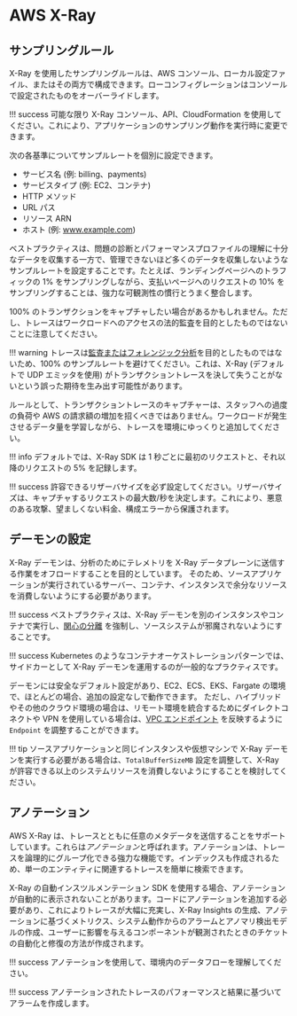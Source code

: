 # AWS X-Ray

## サンプリングルール

X-Ray を使用したサンプリングルールは、AWS コンソール、ローカル設定ファイル、またはその両方で構成できます。ローコンフィグレーションはコンソールで設定されたものをオーバーライドします。

!!! success
	可能な限り X-Ray コンソール、API、CloudFormation を使用してください。これにより、アプリケーションのサンプリング動作を実行時に変更できます。

次の各基準についてサンプルレートを個別に設定できます。

* サービス名 (例: billing、payments)
* サービスタイプ (例: EC2、コンテナ)  
* HTTP メソッド
* URL パス
* リソース ARN
* ホスト (例: www.example.com)

ベストプラクティスは、問題の診断とパフォーマンスプロファイルの理解に十分なデータを収集する一方で、管理できないほど多くのデータを収集しないようなサンプルレートを設定することです。たとえば、ランディングページへのトラフィックの 1% をサンプリングしながら、支払いページへのリクエストの 10% をサンプリングすることは、強力な可観測性の慣行とうまく整合します。

100% のトランザクションをキャプチャしたい場合があるかもしれません。ただし、トレースはワークロードへのアクセスの法的監査を目的としたものではないことに注意してください。 

!!! warning
	トレースは[監査またはフォレンジック分析](../../signals/traces/#trace-data-is-not-intended-for-forensics-and-auditing)を目的としたものではないため、100% のサンプルレートを避けてください。これは、X-Ray (デフォルトで UDP エミッタを使用) がトランザクショントレースを決して失うことがないという誤った期待を生み出す可能性があります。

ルールとして、トランザクショントレースのキャプチャーは、スタッフへの過度の負荷や AWS の請求額の増加を招くべきではありません。ワークロードが発生させるデータ量を学習しながら、トレースを環境にゆっくりと追加してください。

!!! info 
	デフォルトでは、X-Ray SDK は 1 秒ごとに最初のリクエストと、それ以降のリクエストの 5% を記録します。  

!!! success
	許容できるリザーバサイズを必ず設定してください。リザーバサイズは、キャプチャするリクエストの最大数/秒を決定します。これにより、悪意のある攻撃、望ましくない料金、構成エラーから保護されます。

## デーモンの設定

X-Ray デーモンは、分析のためにテレメトリを X-Ray データプレーンに送信する作業をオフロードすることを目的としています。
そのため、ソースアプリケーションが実行されているサーバー、コンテナ、インスタンスで余分なリソースを消費しないようにする必要があります。

!!! success
	ベストプラクティスは、X-Ray デーモンを別のインスタンスやコンテナで実行し、[関心の分離](../../faq/#what-is-the-separation-of-concerns) を強制し、ソースシステムが邪魔されないようにすることです。

!!! success
	Kubernetes のようなコンテナオーケストレーションパターンでは、サイドカーとして X-Ray デーモンを運用するのが一般的なプラクティスです。

デーモンには安全なデフォルト設定があり、EC2、ECS、EKS、Fargate の環境で、ほとんどの場合、追加の設定なしで動作できます。
ただし、ハイブリッドやその他のクラウド環境の場合は、リモート環境を統合するためにダイレクトコネクトや VPN を使用している場合は、[VPC エンドポイント](https://docs.aws.amazon.com/vpc/latest/privatelink/concepts.html) を反映するように `Endpoint` を調整することができます。

!!! tip
	ソースアプリケーションと同じインスタンスや仮想マシンで X-Ray デーモンを実行する必要がある場合は、`TotalBufferSizeMB` 設定を調整して、X-Ray が許容できる以上のシステムリソースを消費しないようにすることを検討してください。

## アノテーション

AWS X-Ray は、トレースとともに任意のメタデータを送信することをサポートしています。これらは*アノテーション*と呼ばれます。アノテーションは、トレースを論理的にグループ化できる強力な機能です。インデックスも作成されるため、単一のエンティティに関連するトレースを簡単に検索できます。

X-Ray の自動インスツルメンテーション SDK を使用する場合、アノテーションが自動的に表示されないことがあります。コードにアノテーションを追加する必要があり、これによりトレースが大幅に充実し、X-Ray Insights の生成、アノテーションに基づくメトリクス、システム動作からのアラームとアノマリ検出モデルの作成、ユーザーに影響を与えるコンポーネントが観測されたときのチケットの自動化と修復の方法が作成されます。 

!!! success
	アノテーションを使用して、環境内のデータフローを理解してください。

!!! success
	アノテーションされたトレースのパフォーマンスと結果に基づいてアラームを作成します。
